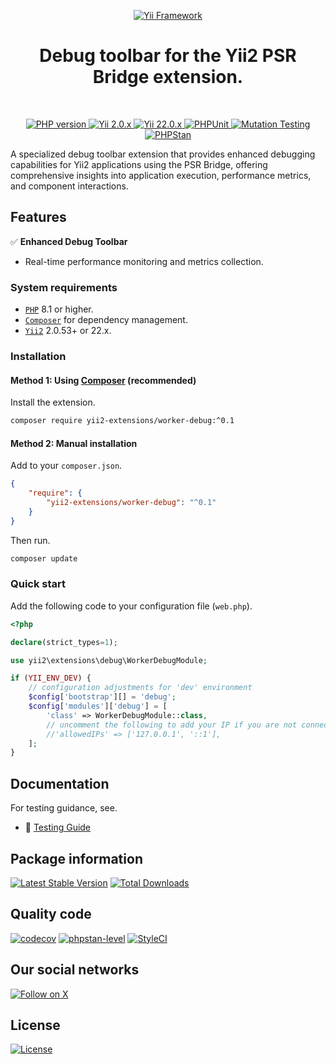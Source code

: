 <p align="center">
    <a href="https://github.com/yii2-extensions/worker-debug" target="_blank">
        <img src="https://www.yiiframework.com/image/yii_logo_light.svg" alt="Yii Framework">
    </a>
    <h1 align="center">Debug toolbar for the Yii2 PSR Bridge extension.</h1>
    <br>
</p>

<p align="center">
    <a href="https://www.php.net/releases/8.1/en.php" target="_blank">
        <img src="https://img.shields.io/badge/%3E%3D8.1-777BB4.svg?style=for-the-badge&logo=php&logoColor=white" alt="PHP version">
    </a>
    <a href="https://github.com/yiisoft/yii2/tree/2.0.53" target="_blank">
        <img src="https://img.shields.io/badge/2.0.x-0073AA.svg?style=for-the-badge&logo=yii&logoColor=white" alt="Yii 2.0.x">
    </a>
    <a href="https://github.com/yiisoft/yii2/tree/22.0" target="_blank">
        <img src="https://img.shields.io/badge/22.0.x-0073AA.svg?style=for-the-badge&logo=yii&logoColor=white" alt="Yii 22.0.x">
    </a>
    <a href="https://github.com/yii2-extensions/worker-debug/actions/workflows/build.yml" target="_blank">
        <img src="https://img.shields.io/github/actions/workflow/status/yii2-extensions/worker-debug/build.yml?style=for-the-badge&label=PHPUnit" alt="PHPUnit">
    </a> 
    <a href="https://dashboard.stryker-mutator.io/reports/github.com/yii2-extensions/worker-debug/main" target="_blank">
        <img src="https://img.shields.io/endpoint?style=for-the-badge&url=https%3A%2F%2Fbadge-api.stryker-mutator.io%2Fgithub.com%2Fyii2-extensions%2Fworker-debug%2Fmain" alt="Mutation Testing">
    </a>    
    <a href="https://github.com/yii2-extensions/worker-debug/actions/workflows/static.yml" target="_blank">        
        <img src="https://img.shields.io/github/actions/workflow/status/yii2-extensions/worker-debug/static.yml?style=for-the-badge&label=PHPStan" alt="PHPStan">
    </a>  
</p>

A specialized debug toolbar extension that provides enhanced debugging capabilities for Yii2 applications using the PSR 
Bridge, offering comprehensive insights into application execution, performance metrics, and component interactions.

## Features

✅ **Enhanced Debug Toolbar**
- Real-time performance monitoring and metrics collection.

### System requirements

- [`PHP`](https://www.php.net/downloads) 8.1 or higher.
- [`Composer`](https://getcomposer.org/download/) for dependency management.
- [`Yii2`](https://github.com/yiisoft/yii2) 2.0.53+ or 22.x.

### Installation

#### Method 1: Using [Composer](https://getcomposer.org/download/) (recommended)

Install the extension.

```bash
composer require yii2-extensions/worker-debug:^0.1
```

#### Method 2: Manual installation

Add to your `composer.json`.

```json
{
    "require": {
        "yii2-extensions/worker-debug": "^0.1"
    }
}
```

Then run.

```bash
composer update
```

### Quick start

Add the following code to your configuration file (`web.php`).

```php
<?php

declare(strict_types=1);

use yii2\extensions\debug\WorkerDebugModule;

if (YII_ENV_DEV) {
    // configuration adjustments for 'dev' environment
    $config['bootstrap'][] = 'debug';
    $config['modules']['debug'] = [
        'class' => WorkerDebugModule::class,
        // uncomment the following to add your IP if you are not connecting from localhost.
        //'allowedIPs' => ['127.0.0.1', '::1'],
    ];
}
```

## Documentation

For testing guidance, see.

- 🧪 [Testing Guide](docs/testing.md)

## Package information

[![Latest Stable Version](https://img.shields.io/packagist/v/yii2-extensions/worker-debug.svg?style=for-the-badge&logo=packagist&logoColor=white&label=Stable)](https://packagist.org/packages/yii2-extensions/worker-debug)
[![Total Downloads](https://img.shields.io/packagist/dt/yii2-extensions/worker-debug.svg?style=for-the-badge&logo=packagist&logoColor=white&label=Downloads)](https://packagist.org/packages/yii2-extensions/worker-debug)

## Quality code

[![codecov](https://img.shields.io/codecov/c/github/yii2-extensions/worker-debug.svg?style=for-the-badge&logo=codecov&logoColor=white&label=Coverage)](https://codecov.io/gh/yii2-extensions/worker-debug)
[![phpstan-level](https://img.shields.io/badge/PHPStan%20level-max-blue?style=for-the-badge)](https://github.com/yii2-extensions/worker-debug/actions/workflows/static.yml)
[![StyleCI](https://img.shields.io/badge/StyleCI-Passed-44CC11.svg?style=for-the-badge&logo=styleci&logoColor=white)](https://github.styleci.io/repos/1038618413?branch=main)

## Our social networks

[![Follow on X](https://img.shields.io/badge/-Follow%20on%20X-1DA1F2.svg?style=for-the-badge&logo=x&logoColor=white&labelColor=000000)](https://x.com/Terabytesoftw)

## License

[![License](https://img.shields.io/github/license/yii2-extensions/worker-debug?style=for-the-badge&logo=opensourceinitiative&logoColor=white&labelColor=333333)](LICENSE.md)
